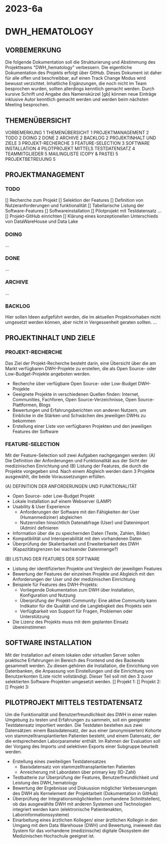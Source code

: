 # 2023-6a
# DWH_HEMATOLOGY


## VORBEMERKUNG
Die folgende Dokumentation soll die Strukturierung und Abstimmung des Projektteams "DWH_hematology" verbessern. Die eigentliche Dokumentation des Projekts erfolgt über GitHub.
Dieses Dokument ist daher für alle offen und beschreibbar, auf einen Track Change Modus wird bewusst verzichtet. Inhaltliche Ergänzungen, die noch nicht im Team besprochen wurden, sollten allerdings kenntlich gemacht werden. Durch kursive Schrift und Angabe des Namenskürzel [gb] können neue Einträge inklusive Autor kenntlich gemacht werden und werden beim nächsten Meeting besprochen.




## THEMENÜBERSICHT
VORBEMERKUNG	1
THEMENÜBERSICHT	1
PROJEKTMANAGEMENT	2
TODO	2
DOING	2
DONE	2
ARCHIVE	2
BACKLOG	2
PROJEKTINHALT UND ZIELE	3
PROJEKT-RECHERCHE	3
FEATURE-SELECTION	3
SOFTWARE INSTALLATION	4
PILOTPROJEKT MITTELS TESTDATENSATZ	4
TEAMMITGLIEDER	5
MAILINGLISTE (COPY & PASTE)	5
PROJEKTBETREUUNG	5




## PROJEKTMANAGEMENT


### TODO
[] Recherche zum Projekt
[] Selektion der Features
  [] Definition von Nutzeranforderungen und funktionalität 
  [] Tabellarische Listung der Software-Features
[] Softwareinstallation
[] Pilotprojekt mit Testdatensatz
…
[] Projekt-GitHub einrichten
[] Klärung eines konzeptionellen Unterschieds von DataWareHouse und Data Lake




### DOING
…




### DONE
…




### ARCHIVE
…




### BACKLOG
Hier sollen Ideen aufgeführt werden, die im aktuellen Projektvorhaben nicht umgesetzt werden können, aber nicht in Vergessenheit geraten sollten.
…





## PROJEKTINHALT UND ZIELE

### PROJEKT-RECHERCHE 
Das Ziel der Projekt-Recherche besteht darin, eine Übersicht über die am Markt verfügbaren DWH-Projekte zu erstellen, die als Open Source- oder Low-Budget-Projekte angeboten werden.
* Recherche über verfügbare Open Source- oder Low-Budget DWH-Projekte
* Geeignete Projekte in verschiedenen Quellen finden: Internet, Communities, Fachforen, Open Source-Verzeichnisse, Open Source-Plattformen, Blogs
* Bewertungen und Erfahrungsberichten von anderen Nutzern, um Einblicke in die Stärken und Schwächen des jeweiligen DWHs zu bekommen
* Erstellung einer Liste von verfügbaren Projekten und den jeweiligen Features der Software





### FEATURE-SELECTION
Mit der Feature-Selection soll zwei Aufgaben nachgegangen werden: (A) Die Definition der Anforderungen und Funktionalität aus der Sicht der medizinischen Einrichtung und (B) Listung der Features, die durch die Projekte vorgegeben sind. Nach einem Abgleich werden dann 3 Projekte ausgewählt, die beide Voraussetzungen erfüllen.


(A) DEFINITION DER ANFORDERUNGEN UND FUNKTIONALITÄT 
* Open Source- oder Low-Budget Projekt
* Lokale Installation auf einem Webserver (LAMP)
* Usability & User Experience
  * Anforderungen der Software mit den Fähigkeiten der User (Humanmediziner) abgleichen
  * Nutzerrollen hinsichtlich Datenabfrage (User) und Datenimport (Admin) definieren
* Information über die zu speichernden Daten (Texte, Zahlen, Bilder)
* Kompatibilität und Interoperabilität mit den vorhandenen Daten
* Überprüfung der Skalierbarkeit und Erweiterbarkeit des DWH (Kapazitätsgrenzen bei wachsender Datenmenge?)


(B) LISTUNG DER FEATURES DER SOFTWARE
* Listung der identifizierten Projekte und Vergleich der jeweiligen Features
* Bewertung der Features der einzelnen Projekte und Abgleich mit den Anforderungen der User und der medizinischen Einrichtung
* Beispiele für Features des DWH-Projekts:
  * Vorliegende Dokumentation zum DWH über Installation, Konfiguration und Nutzung
  * Überprüfung der Projekt-Community: Eine aktive Community kann Indikator für die Qualität und die Langlebigkeit des Projekts sein
  * Verfügbarkeit von Support für Fragen, Problemen oder Unterstützung
* Die Lizenz des Projekts muss mit dem geplanten Einsatz übereinstimmen





## SOFTWARE INSTALLATION
Mit der Installation auf einem lokalen oder virtuellen Server sollen praktische Erfahrungen im Bereich des Frontend und des Backends gesammelt werden. Zu diesen gehören die Installation, die Einrichtung von Datenbanken, die Anpassung von Einstellungen und die Einrichtung von Benutzerkonten (Liste nicht vollständig). Dieser Teil soll mit den 3 zuvor selektierten Software-Projekten umgesetzt werden.
  [] Projekt 1: 
  [] Projekt 2: 
  [] Projekt 3: 





## PILOTPROJEKT MITTELS TESTDATENSATZ
Um die Funktionalität und Benutzerfreundlichkeit des DWH in einer realen Umgebung zu testen und Erfahrungen zu sammeln, soll ein geeigneter Testdatensatz importiert werden. Die Testdaten bestehen aus zwei Datensätzen: einem Basisdatensatz, der aus einer (anonymisierten) Kohorte von stammzelltransplantierten Patienten besteht, und einem Datensatz, der die entsprechenden Laborparameter enthält. Im Rahmen der Evaluation soll der Vorgang des Imports und selektiven Exports einer Subgruppe beurteilt werden.
* Erstellung eines zweiteiligen Testdatensatzes
  * Basisdatensatz von stammzelltransplantierten Patienten
  * Anreicherung mit Labordaten über primary key (ID-Zahl)
* Testbatterie zur Überprüfung der Features, Benutzerfreundlichkeit und Leistung des DWH_hematology
* Bewertung der Ergebnisse und Diskussion möglicher Verbesserungen des DWH als Kernelement der Projektarbeit (Dokumentation in GitHub)
* Überprüfung der Integrationsmöglichkeiten (vorhandene Schnittstellen), ob das ausgewählte DWH mit anderen Systemen und Technologien integriert werden kann (elektronische Patientenakten, Laborinformationssysteme)
* Einarbeitung eines ärztlichen Kollegen/ einer ärztlichen Kollegin in den Umgang mit dem Data Warehouse (DWH) und Bewertung, inwieweit das System für das vorhandene (medizinische) digitale Ökosystem der Medizinischen Hochschule geeignet ist.
